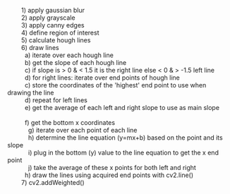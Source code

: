 &nbsp;&nbsp;&nbsp;&nbsp;&nbsp;&nbsp;&nbsp;&nbsp;1) apply gaussian blur<br>
&nbsp;&nbsp;&nbsp;&nbsp;&nbsp;&nbsp;&nbsp;&nbsp;2) apply grayscale<br>
&nbsp;&nbsp;&nbsp;&nbsp;&nbsp;&nbsp;&nbsp;&nbsp;3) apply canny edges<br>
&nbsp;&nbsp;&nbsp;&nbsp;&nbsp;&nbsp;&nbsp;&nbsp;4) define region of interest<br>
&nbsp;&nbsp;&nbsp;&nbsp;&nbsp;&nbsp;&nbsp;&nbsp;5) calculate hough lines<br>
&nbsp;&nbsp;&nbsp;&nbsp;&nbsp;&nbsp;&nbsp;&nbsp;6) draw lines<br>
&nbsp;&nbsp;&nbsp;&nbsp;&nbsp;&nbsp;&nbsp;&nbsp;&nbsp;&nbsp;a) iterate over each hough line<br>
&nbsp;&nbsp;&nbsp;&nbsp;&nbsp;&nbsp;&nbsp;&nbsp;&nbsp;&nbsp;b) get the slope of each hough line<br>
&nbsp;&nbsp;&nbsp;&nbsp;&nbsp;&nbsp;&nbsp;&nbsp;&nbsp;&nbsp;c) if slope is > 0 & < 1.5 it is the right line else < 0 &                    > -1.5 left line<br>
&nbsp;&nbsp;&nbsp;&nbsp;&nbsp;&nbsp;&nbsp;&nbsp;&nbsp;&nbsp;d) for right lines: iterate over end points of hough line<br>
&nbsp;&nbsp;&nbsp;&nbsp;&nbsp;&nbsp;&nbsp;&nbsp;&nbsp;&nbsp;c) store the coordinates of the 'highest' end point to use when 		   drawing the line<br>
&nbsp;&nbsp;&nbsp;&nbsp;&nbsp;&nbsp;&nbsp;&nbsp;&nbsp;&nbsp;d) repeat for left lines<br>
&nbsp;&nbsp;&nbsp;&nbsp;&nbsp;&nbsp;&nbsp;&nbsp;&nbsp;&nbsp;e) get the average of each left and right slope to use as main 		   	   slope<br>	
&nbsp;&nbsp;&nbsp;&nbsp;&nbsp;&nbsp;&nbsp;&nbsp;&nbsp;&nbsp;f) get the bottom x coordinates<br>
&nbsp;&nbsp;&nbsp;&nbsp;&nbsp;&nbsp;&nbsp;&nbsp;&nbsp;&nbsp;&nbsp;&nbsp;g) iterate over each point of each line<br>
&nbsp;&nbsp;&nbsp;&nbsp;&nbsp;&nbsp;&nbsp;&nbsp;&nbsp;&nbsp;&nbsp;&nbsp;h) determine the line equation (y=mx+b) based on the 				   point and its slope<br>
&nbsp;&nbsp;&nbsp;&nbsp;&nbsp;&nbsp;&nbsp;&nbsp;&nbsp;&nbsp;&nbsp;&nbsp;i) plug in the bottom (y) value to the line equation to 			   get the x end point<br> 
&nbsp;&nbsp;&nbsp;&nbsp;&nbsp;&nbsp;&nbsp;&nbsp;&nbsp;&nbsp;&nbsp;&nbsp;j) take the average of these x points for both left and 			   right<br>
&nbsp;&nbsp;&nbsp;&nbsp;&nbsp;&nbsp;&nbsp;&nbsp;&nbsp;&nbsp;h) draw the lines using acquired end points with cv2.line()<br>
&nbsp;&nbsp;&nbsp;&nbsp;&nbsp;&nbsp;&nbsp;&nbsp;7) cv2.addWeighted()<br>
